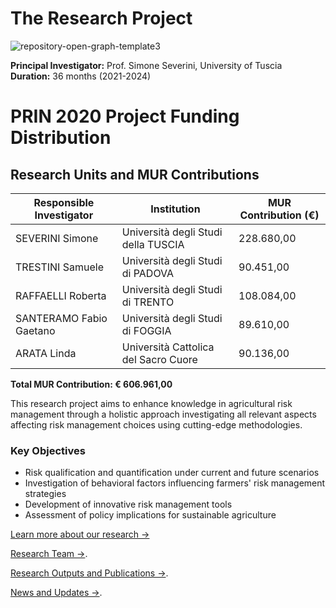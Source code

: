 # The Research Project


![repository-open-graph-template3](https://github.com/user-attachments/assets/bd7c9937-4535-4d89-be69-36d331d3b0d8)



**Principal Investigator:** Prof. Simone Severini, University of Tuscia  
**Duration:** 36 months (2021-2024)  

# PRIN 2020 Project Funding Distribution

## Research Units and MUR Contributions

| Responsible Investigator | Institution | MUR Contribution (€) |
|--------------------------|-------------|---------------------|
| SEVERINI Simone | Università degli Studi della TUSCIA | 228.680,00 |
| TRESTINI Samuele | Università degli Studi di PADOVA | 90.451,00 |
| RAFFAELLI Roberta | Università degli Studi di TRENTO | 108.084,00 |
| SANTERAMO Fabio Gaetano | Università degli Studi di FOGGIA | 89.610,00 |
| ARATA Linda | Università Cattolica del Sacro Cuore | 90.136,00 |

**Total MUR Contribution: € 606.961,00**

This research project aims to enhance knowledge in agricultural risk management through a holistic approach investigating all relevant aspects affecting risk management choices using cutting-edge methodologies.

### Key Objectives

- Risk qualification and quantification under current and future scenarios
- Investigation of behavioral factors influencing farmers' risk management strategies
- Development of innovative risk management tools
- Assessment of policy implications for sustainable agriculture

[Learn more about our research →](research/work-packages.md)

[Research Team →](about/team.md).

[Research Outputs and Publications →](research/publications.md).

[News and Updates →](news/updates.md).


